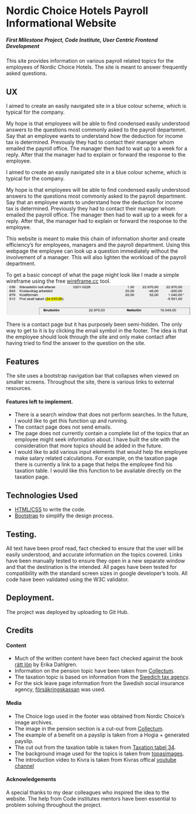 

# Nordic Choice Hotels Payroll Informational Website
##### First Milestone Project, Code Institute, User Centric Frontend Development 

This site provides information on various payroll related topics for the employees 
of Nordic Choice Hotels. The site is meant to answer frequently asked questions. 

## UX
I aimed to create an easily navigated site in a blue colour scheme, which is typical for
the company. 

My hope is that employees will be able to find condensed easily understood 
answers to the questions most commonly asked to the payroll departemnt. 
Say that an employee wants to understand how the deduction for income tax
is determined. Prevously they had to contact their manager whom emailed the payroll office.
The manager then had to wait up to a week for a reply. After that the manager had to explain or forward the response to the employee.

I aimed to create an easily navigated site in a blue colour scheme, which is typical for the company. 

My hope is that employees will be able to find condensed easily understood answers 
to the questions most commonly asked to the payroll department. Say that an employee 
wants to understand how the deduction for income tax is determined. Previously they 
had to contact their manager whom emailed the payroll office. The manager then had 
to wait up to a week for a reply. After that, the manager had to explain or forward
the response to the employee. 

This website is meant to make this chain of information shorter and create 
efficiency’s for employees, managers and the payroll department. Using this webpage
the employee can look up a question immediately without the involvement of a manager. 
This will also lighten the workload of the payroll department. 

To get a basic concept of what the page might look like I made a simple wireframe 
using the free [wireframe.cc](https://wireframe.cc/) tool.
![Image of wireframe](assets/pictures/benifit.png)

There is a contact page but it has purposely been semi-hidden. The only way to
get to it is by clicking the email symbol in the footer. The idea is that the 
employee should look through the site and only make contact after having tried to 
find the answer to the question on the site.  


## Features
The site uses a bootstrap navigation bar that collapses when viewed on smaller
screens. Throughout the site, there is various links to external resources. 

#### Features left to implement. 
- There is a search window that does not perform searches. In the future, I
would like to get this function up and running. 
- The contact page does not send emails. 
- The page does not currently contain a complete list of the topics that an 
employee might seek information about. I have built the site with the consideration 
that more topics should be added in the future. 
- I would like to add various input elements that would help the employee make salary 
related calculations. For example, on the taxation page there is currently a link to 
a page that helps the employee find his taxation table. I would like this function
to be available directly on the taxation page. 



## Technologies Used
- [HTML/CSS](https://www.w3.org/html/) to write the code.
- [Bootstrap](https://getbootstrap.com/docs/3.3/) to simplify the design process.

## Testing.
All text have been proof read, fact checked to ensure that the user will be easily
understood, and accurate information on the topics covered. Links have been manually
tested to ensure they open in a new separate window and that the destination is the
intended. All pages have been tested for compatibility with the standard screen 
sizes in google developer’s tools. All code have been validated using the W3C validator. 

## Deployment.
The project was deployed by uploading to Git Hub.

## Credits

#### Content
- Much of the written content have been fact checked against the book [rätt lön](https://www.adlibris.com/se/bok/ratt-lon-2019-9789152355480?gclid=EAIaIQobChMImO7fkLbS4QIVAkkYCh0lfwzvEAYYASABEgKbqvD_BwE/) by Erika Dahlgren.
- Information on the pension topic have been taken from  [Collectum](https://www.collectum.se/en/Private-persons/).
- The taxation topic is based on information from the [Swedich tax agency](https://www.skatteverket.se/).
- For the sick leave page information from the Swedish social insurance agency, [försäkringskassan](https://www.forsakringskassan.se/) was used.

#### Media
- The Choice logo used in the footer was obtained from Nordic Choice’s image archives. 
- The image in the pension section is a cut-out from [Collectum](https://www.collectum.se/en/Private-persons/).
- The example of a benefit on a payslip is taken from a Hogia + generated payslip. 
- The cut out from the taxation table is taken from [Taxation tabel 34](https://www.skatteverket.se/download/18.309a41aa1672ad0c83758bb/tabell-34-manad-2019.pdf). 
- The background image used for the topics is taken from [topasimages](https://www.topsimages.com/images/modern-abstract-powerpoint-templates-bubble-82.html).
- The introduction video to Kivra is taken from Kivras offical [youtube channel](https://www.youtube.com/user/KivraAB)

#### Acknowledgements 
A special thanks to my dear colleagues who inspired the idea to the website. 
The help from Code institutes mentors have been essential to problem solving throughout 
the project. 












